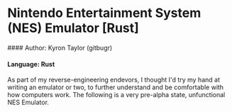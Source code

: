 Nintendo Entertainment System (NES) Emulator [Rust]
===

#### Author: Kyron Taylor (gitbugr)

#### Language: Rust

As part of my reverse-engineering endevors, I thought I'd try my hand at writing an emulator or two, to further understand and be comfortable with how computers work. The following is a very pre-alpha state, unfunctional NES Emulator.
